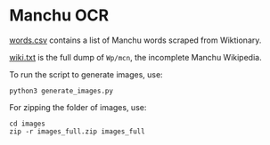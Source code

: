 # Manchu OCR

[words.csv](data/words.csv) contains a list of Manchu words scraped from Wiktionary.

[wiki.txt](data/wiki.txt) is the full dump of `Wp/mcn`, the incomplete Manchu Wikipedia.

To run the script to generate images, use:
```
python3 generate_images.py
```

For zipping the folder of images, use:
```
cd images
zip -r images_full.zip images_full
```
